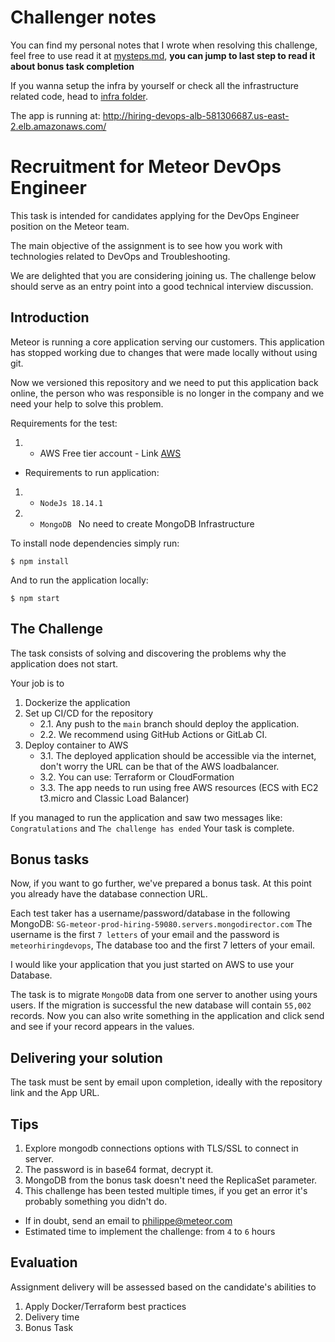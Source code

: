 # Challenger notes 
You can find my personal notes that I wrote when resolving this challenge, feel free to use read it at [mysteps.md](./mysteps.md), **you can jump to last step to read it about bonus task completion**

If you wanna setup the infra by yourself or check all the infrastructure related code, head to [infra folder](./infra/).

The app is running at: http://hiring-devops-alb-581306687.us-east-2.elb.amazonaws.com/

# Recruitment for Meteor DevOps Engineer

This task is intended for candidates applying for the DevOps Engineer position on the Meteor team.

The main objective of the assignment is to see how you work with technologies related to DevOps and Troubleshooting.

We are delighted that you are considering joining us. The challenge below should serve as an entry point into a good technical interview discussion.

## Introduction

Meteor is running a core application serving our customers. This application has stopped working due to changes that were made locally without using git.

Now we versioned this repository and we need to put this application back online, the person who was responsible is no longer in the company and we need your help to solve this problem.

Requirements for the test:

1. - AWS Free tier account - Link [AWS](https://aws.amazon.com/pt/free/)

* Requirements to run application:

1. - `NodeJs 18.14.1`
2. - `MongoDB ` No need to create MongoDB Infrastructure

To install node dependencies simply run:
```
$ npm install
```

And to run the application locally:

```
$ npm start
```

## The Challenge

The task consists of solving and discovering the problems why the application does not start.

Your job is to

1. Dockerize the application
2. Set up CI/CD for the repository
    - 2.1. Any push to the `main` branch should deploy the application.
    - 2.2. We recommend using GitHub Actions or GitLab CI.
3. Deploy container to AWS
    - 3.1. The deployed application should be accessible via the internet, don't worry the URL can be that of the AWS loadbalancer.
    - 3.2. You can use: Terraform or CloudFormation
    - 3.3. The app needs to run using free AWS resources (ECS with EC2 t3.micro and Classic Load Balancer)

If you managed to run the application and saw two messages like: `Congratulations` and `The challenge has ended` Your task is complete.

## Bonus tasks

Now, if you want to go further, we've prepared a bonus task. At this point you already have the database connection URL.

Each test taker has a username/password/database in the following MongoDB: `SG-meteor-prod-hiring-59080.servers.mongodirector.com` The username is the first `7 letters` of your email and the password is `meteorhiringdevops`, The database too and the first 7 letters of your email.

I would like your application that you just started on AWS to use your Database.

The task is to migrate `MongoDB` data from one server to another using yours users. If the migration is successful the new database will contain `55,002` records. Now you can also write something in the application and click send and see if your record appears in the values.

## Delivering your solution
The task must be sent by email upon completion, ideally with the repository link and the App URL.

## Tips

1. Explore mongodb connections options with TLS/SSL to connect in server.
2. The password is in base64 format, decrypt it.
3. MongoDB from the bonus task doesn't need the ReplicaSet parameter.
4. This challenge has been tested multiple times, if you get an error it's probably something you didn't do.

- If in doubt, send an email to philippe@meteor.com
- Estimated time to implement the challenge: from `4` to `6` hours

## Evaluation

Assignment delivery will be assessed based on the candidate's abilities to
1. Apply Docker/Terraform best practices
2. Delivery time
3. Bonus Task
